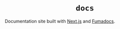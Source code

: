 <div align="center">
  <h1 align="center"><code>docs</code></h1>
</div>

Documentation site built with [Next.js](https://nextjs.org/) and [Fumadocs](https://fumadocs.vercel.app/).
